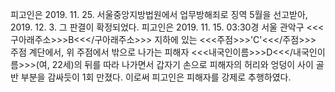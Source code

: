 피고인은 2019. 11. 25. 서울중앙지방법원에서 업무방해죄로 징역 5월을 선고받아, 2019. 12. 3. 그 판결이 확정되었다.
피고인은 2019. 11. 15. 03:30경 서울 관악구 <<<구아래주소>>>B<<</구아래주소>>> 지하에 있는 <<<주점>>>'C'<<</주점>>> 주점 계단에서, 위 주점에서 밖으로 나가는 피해자 <<<내국인이름>>>D<<</내국인이름>>>(여, 22세)의 뒤를 따라 나가면서 갑자기 손으로 피해자의 허리와 엉덩이 사이 골반 부분을 감싸듯이 1회 만졌다.
이로써 피고인은 피해자를 강제로 추행하였다.